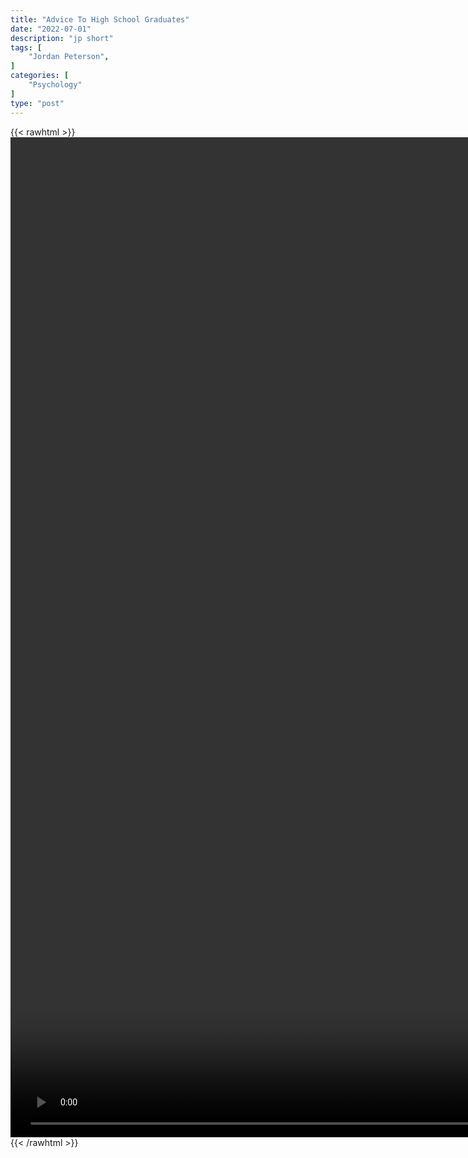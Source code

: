 ```yaml
---
title: "Advice To High School Graduates"
date: "2022-07-01"
description: "jp short"
tags: [
    "Jordan Peterson",
]
categories: [
    "Psychology"
]
type: "post"
---
```

{{< rawhtml >}}
    <video style="height:40vh;width:auto" overflow="hidden" controls>
        <source src="https://clips.dev00ps.com/Jordan_Peterson/Advice_to_high_school_graduates..mp4" type="video/mp4"> 
    </video>
{{< /rawhtml >}}